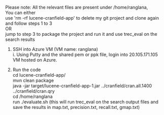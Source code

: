 Please note: All the relevant files are present under /home/ranglana, <br/>
You can either <br/>
use 'rm -rf lucene-cranfield-app' to delete my git project and clone again and follow steps 1 to 3 <br/>
OR <br/>
jump to step 3 to package the project and run it and use trec_eval on the search results <br/>

1.  SSH into Azure VM (VM name: ranglana)  <br/>
    i. Using Putty and the shared pem or ppk file, login into 20.105.171.105 VM hosted on Azure.
	
2.  Run the code <br/>
	cd lucene-cranfield-app/ <br/>
	mvn clean package <br/>
	java -jar target/lucene-cranfield-app-1.jar ../cranfield/cran.all.1400 ../cranfield/cran.qry <br/>
	cd /home/ranglana <br/>
	run ./evaluate.sh (this will run trec_eval on the search output files and save the results in map.txt, precision.txt, recall.txt, gmap.txt) <br/> 
	

